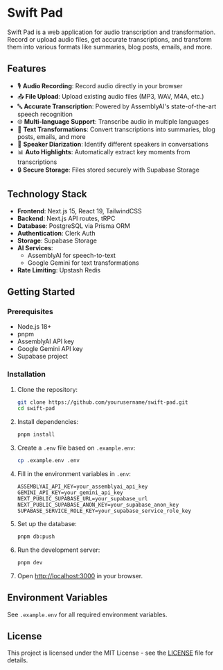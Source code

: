 # Swift Pad

Swift Pad is a web application for audio transcription and transformation. Record or upload audio files, get accurate transcriptions, and transform them into various formats like summaries, blog posts, emails, and more.

## Features

- 🎙️ **Audio Recording**: Record audio directly in your browser
- 📤 **File Upload**: Upload existing audio files (MP3, WAV, M4A, etc.)
- 🔤 **Accurate Transcription**: Powered by AssemblyAI's state-of-the-art speech recognition
- 🌐 **Multi-language Support**: Transcribe audio in multiple languages
- 🔄 **Text Transformations**: Convert transcriptions into summaries, blog posts, emails, and more
- 👥 **Speaker Diarization**: Identify different speakers in conversations
- 📊 **Auto Highlights**: Automatically extract key moments from transcriptions
- 🔒 **Secure Storage**: Files stored securely with Supabase Storage

## Technology Stack

- **Frontend**: Next.js 15, React 19, TailwindCSS
- **Backend**: Next.js API routes, tRPC
- **Database**: PostgreSQL via Prisma ORM
- **Authentication**: Clerk Auth
- **Storage**: Supabase Storage
- **AI Services**:
  - AssemblyAI for speech-to-text
  - Google Gemini for text transformations
- **Rate Limiting**: Upstash Redis

## Getting Started

### Prerequisites

- Node.js 18+
- pnpm
- AssemblyAI API key
- Google Gemini API key
- Supabase project

### Installation

1. Clone the repository:
   ```bash
   git clone https://github.com/yourusername/swift-pad.git
   cd swift-pad
   ```

2. Install dependencies:
   ```bash
   pnpm install
   ```

3. Create a `.env` file based on `.example.env`:
   ```bash
   cp .example.env .env
   ```

4. Fill in the environment variables in `.env`:
   ```
   ASSEMBLYAI_API_KEY=your_assemblyai_api_key
   GEMINI_API_KEY=your_gemini_api_key
   NEXT_PUBLIC_SUPABASE_URL=your_supabase_url
   NEXT_PUBLIC_SUPABASE_ANON_KEY=your_supabase_anon_key
   SUPABASE_SERVICE_ROLE_KEY=your_supabase_service_role_key
   ```

5. Set up the database:
   ```bash
   pnpm db:push
   ```

6. Run the development server:
   ```bash
   pnpm dev
   ```

7. Open [http://localhost:3000](http://localhost:3000) in your browser.

## Environment Variables

See `.example.env` for all required environment variables.

## License

This project is licensed under the MIT License - see the [LICENSE](LICENSE) file for details.
